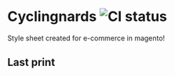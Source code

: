 # Cyclingnards ![CI status](https://img.shields.io/badge/build-passing-brightgreen.svg)

Style sheet created for e-commerce in magento!

## Last print 


